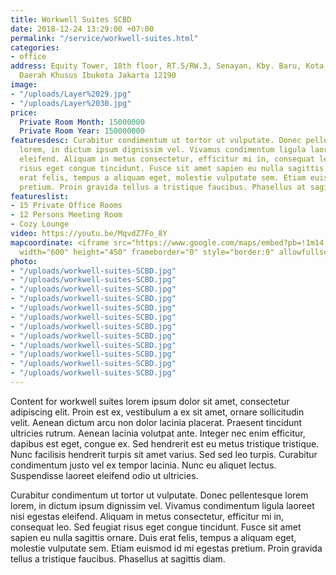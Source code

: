 ```yaml
---
title: Workwell Suites SCBD
date: 2018-12-24 13:29:00 +07:00
permalink: "/service/workwell-suites.html"
categories:
- office
address: Equity Tower, 18th floor, RT.5/RW.3, Senayan, Kby. Baru, Kota Jakarta Selatan,
  Daerah Khusus Ibukota Jakarta 12190
image:
- "/uploads/Layer%2029.jpg"
- "/uploads/Layer%2030.jpg"
price:
  Private Room Month: 15000000
  Private Room Year: 150000000
featuresdesc: Curabitur condimentum ut tortor ut vulputate. Donec pellentesque lorem
  lorem, in dictum ipsum dignissim vel. Vivamus condimentum ligula laoreet nisi egestas
  eleifend. Aliquam in metus consectetur, efficitur mi in, consequat leo. Sed feugiat
  risus eget congue tincidunt. Fusce sit amet sapien eu nulla sagittis ornare. Duis
  erat felis, tempus a aliquam eget, molestie vulputate sem. Etiam euismod id mi egestas
  pretium. Proin gravida tellus a tristique faucibus. Phasellus at sagittis diam.
featureslist:
- 15 Private Office Rooms
- 12 Persons Meeting Room
- Cozy Lounge
video: https://youtu.be/MqvdZ7Fo_8Y
mapcoordinate: <iframe src="https://www.google.com/maps/embed?pb=!1m14!1m8!1m3!1d15865.135203714744!2d106.8084354!3d-6.2262628!3m2!1i1024!2i768!4f13.1!3m3!1m2!1s0x0%3A0xf830686a95e909cf!2sFreeware+%2F+workwell+Suites+Equity+18+Sudirman+Coworking+Space+%26+Serviced+Office+(wellspaces)!5e0!3m2!1sen!2sid!4v1553237547798"
  width="600" height="450" frameborder="0" style="border:0" allowfullscreen></iframe>
photo:
- "/uploads/workwell-suites-SCBD.jpg"
- "/uploads/workwell-suites-SCBD.jpg"
- "/uploads/workwell-suites-SCBD.jpg"
- "/uploads/workwell-suites-SCBD.jpg"
- "/uploads/workwell-suites-SCBD.jpg"
- "/uploads/workwell-suites-SCBD.jpg"
- "/uploads/workwell-suites-SCBD.jpg"
- "/uploads/workwell-suites-SCBD.jpg"
- "/uploads/workwell-suites-SCBD.jpg"
- "/uploads/workwell-suites-SCBD.jpg"
- "/uploads/workwell-suites-SCBD.jpg"
- "/uploads/workwell-suites-SCBD.jpg"
---
```


Content for workwell suites lorem ipsum dolor sit amet, consectetur adipiscing elit. Proin est ex, vestibulum a ex sit amet, ornare sollicitudin velit. Aenean dictum arcu non dolor lacinia placerat. Praesent tincidunt ultricies rutrum. Aenean lacinia volutpat ante. Integer nec enim efficitur, dapibus est eget, congue ex. Sed hendrerit est eu metus tristique tristique. Nunc facilisis hendrerit turpis sit amet varius. Sed sed leo turpis. Curabitur condimentum justo vel ex tempor lacinia. Nunc eu aliquet lectus. Suspendisse laoreet eleifend odio ut ultricies.

Curabitur condimentum ut tortor ut vulputate. Donec pellentesque lorem lorem, in dictum ipsum dignissim vel. Vivamus condimentum ligula laoreet nisi egestas eleifend. Aliquam in metus consectetur, efficitur mi in, consequat leo. Sed feugiat risus eget congue tincidunt. Fusce sit amet sapien eu nulla sagittis ornare. Duis erat felis, tempus a aliquam eget, molestie vulputate sem. Etiam euismod id mi egestas pretium. Proin gravida tellus a tristique faucibus. Phasellus at sagittis diam.